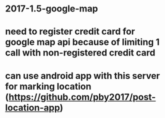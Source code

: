 # 2017-1.5-google-map

# need to register credit card for google map api because of limiting 1 call with non-registered credit card

# can use android app with this server for marking location (https://github.com/pby2017/post-location-app)
